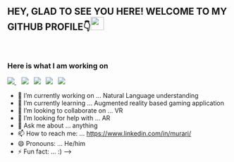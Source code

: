 <h2>HEY, GLAD TO SEE YOU HERE! WELCOME TO MY GITHUB PROFILE👇<img src="https://raw.githubusercontent.com/MartinHeinz/MartinHeinz/master/wave.gif" width="30px"></h2><br>

### Here is what I am working on

<a href="https://www.linkedin.com/in/murari/"><img src="https://img.shields.io/badge/LinkedIn-0077B5?style=for-the-badge&logo=linkedin&logoColor=white"></img>
</a>&nbsp;&nbsp; <a href="https://twitter.com/murarigoswami"><img src="https://img.shields.io/twitter/url?label=murarigoswami&style=social"></img></a>&nbsp;&nbsp; <a href="https://github.com/murari-goswami"><img src="https://img.shields.io/badge/GitHub-100000?style=for-the-badge&logo=github&logoColor=white"></img></a>&nbsp;&nbsp; <a href="https://murari-goswami.github.io/"><img src="https://img.shields.io/badge/Portfolio-2962FF?style=for-the-badge&logo=portfolio&logoColor=white"></img></a>&nbsp;&nbsp; <a href="https://stackoverflow.com/users/4085994/murari-goswami"><img src="https://img.shields.io/badge/Stack_Overflow-FE7A16?style=for-the-badge&logo=stack-overflow&logoColor=white"></img></a>&nbsp;&nbsp; 


- 🔭 I’m currently working on ... Natural Language understanding
- 🌱 I’m currently learning ... Augmented reality based gaming application
- 👯 I’m looking to collaborate on ... VR
- 🤔 I’m looking for help with ... AR
- 💬 Ask me about ... anything
- 📫 How to reach me: ... https://www.linkedin.com/in/murari/
- 😄 Pronouns: ... He/him
- ⚡ Fun fact: ... :)
-->
